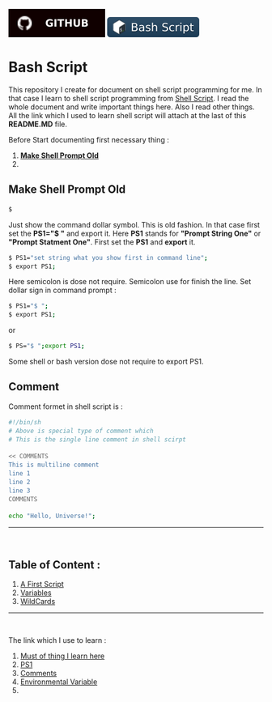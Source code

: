 [![github](./asset/badges/github.svg)](https://www.github.com/Tazri) [![bash badge](./asset/badges/bash_script.svg)](https://www.github.com/Tazri/basic-shell-script)

Bash Script
===========

This repository I create for document on shell script programming for me. In that case I learn to shell script programming from [Shell Script](https://www.shellscript.sh). I read the whole document and write important things here. Also I read other things. All the link which I used to learn shell script will attach at the last of this **README.MD** file.

Before Start documenting first necessary thing : 
1. **[Make Shell Prompt Old](#make-shell-prompt-old)**
2. 

## Make Shell Prompt Old
```bash 
$
```
Just show the command dollar symbol. This is old fashion. In that case first set the **PS1="$ "** and export it. Here **PS1** stands for **"Prompt String One"** or **"Prompt Statment One"**. First set the **PS1** and **export** it. 

```bash
$ PS1="set string what you show first in command line";
$ export PS1; 
```

Here semicolon is dose not require. Semicolon use for finish the line. Set dollar sign in command prompt : 

```bash 
$ PS1="$ ";
$ export PS1;
```

or 

```bash 
$ PS="$ ";export PS1;
```

Some shell or bash version dose not require to export PS1. 

## Comment 
Comment formet in shell script is : 

```bash 
#!/bin/sh
# Above is special type of comment which
# This is the single line comment in shell scirpt

<< COMMENTS
This is multiline comment 
line 1
line 2
line 3
COMMENTS

echo "Hello, Universe!";
```

<hr />
<br />


## Table of Content : 
1. [A First Script](./00.first_script/00.first_script.md)
2. [Variables](./01.variables/01.variables.md)
3. [WildCards](./02.wildcards/02.wildcards.md)

<hr />
<br />


The link which I use to learn :
1. [Must of thing I learn here](https://www.shellscript.sh/index.html)
2. [PS1](https://www.thegeekstuff.com/2008/09/bash-shell-take-control-of-ps1-ps2-ps3-ps4-and-prompt_command/)
3. [Comments](https://tecadmin.net/tutorial/bash-comments)
4. [Environmental Variable](https://www.digitalocean.com/community/tutorials/how-to-read-and-set-environmental-and-shell-variables-on-linux)
5.  